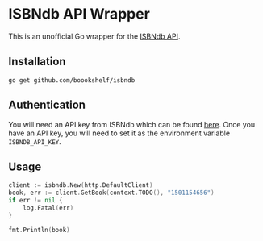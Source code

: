 ISBNdb API Wrapper
==================

This is an unofficial Go wrapper for the [ISBNdb API](https://isbndb.com/apidocs/v2).

## Installation

`go get github.com/boookshelf/isbndb`

## Authentication

You will need an API key from ISBNdb which can be found [here](https://isbndb.com/isbn-database).
Once you have an API key, you will need to set it as the environment variable `ISBNDB_API_KEY`.

## Usage

````Go
client := isbndb.New(http.DefaultClient)
book, err := client.GetBook(context.TODO(), "1501154656")
if err != nil {
    log.Fatal(err)
}

fmt.Println(book)
````



